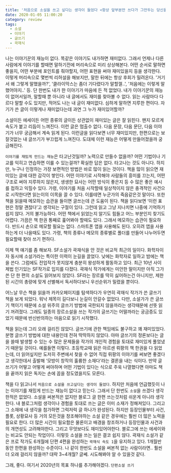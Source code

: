 ```yaml
---
title: '처음으로 소설을 쓰고 싶다는 생각이 들었다 <항상 앞부분만 쓰다가 그만두는 당신을 위한 어떻게든 글쓰기>'
date: 2020-01-05 11:00:20
category: review
tags:
  - 소설
  - 이야기
  - 글쓰기
  - 곽재식
---
```



나는 이야기꾼의 재능이 없다. 똑같은 이야기도 내가하면 재미없다. 그래서 언제나 다른 사람에게 이야기를 할때면 말하기전에 머리속으로 미리 상상해본다. 어떤 순서로 말하면 좋을지, 어떤 부분에 포인트를 줘야할지, 어떤 표현을 써야 재미있을지 등을 생각한다. 이렇게 머리속으로 몇번씩 리허설을 해보지만, 말한 뒤에는 항상 후회가 밀려온다. '거기서 왜 그렇게 말했을까?', '클라이막스는 좀더 기다렸다가 말할껄..', '처음에는 이렇게 말했어야지..' 등. 단 한번도 내가 한 이야기가 마음에 든 적 없었다. 내가 이야기꾼의 재능이 없어서일까, 말할때 뿐 아니라 내 글에서도 재미를 찾아볼 수 없다. 읽는 사람마다 다르다 말할 수도 있지만, 적어도 나는 내 글이 재미없다. 심하게 말하면 지루한 편이다. 자기가 쓴 글이 이렇게나 재미없다는데 과연 그 누가 재미있어할까? 

소설이든 에세이든 어떤 종류의 글이든 상관없이 재미있는 글은 잘 읽힌다. 왠지 모르게 속도가 붙고 리듬이 느껴진다. 이런 글은 멈출수 없다. 다음 문장, 다음 문단, 다음 이야기가 너무 궁금해서 계속 읽게 된다. 이런글을 읽다보면 너무 재미있지만, 한편으로는 보잘것없는 내 글쓰기가 부끄럽게 느껴진다. 도대체 이런 재능은 어떻게 만들어졌을까 궁금해진다.

`이야기를 재밌게 만드는 재능`은 타고난것일까? 노력으로 만들수 없을까? 어떤 기법이나 기교를 익히고 연습하면 이룰 수 있는걸까? 확실한 답은 없다. 타고나는 것도 아니다. 하지만, 누구나 인정하는 가장 보편적인 방법은 바로 많이 읽는 것이다. 책을 많이 읽으면 재미있는 글에 대한 감각이 쌓인다. 어떤 이야기로 시작해야 사람들의 흥미를 끄는지, 어떤 구조로 써야 지루하지 않은지, 생생한 묘사는 어떤 방식이 좋은지 등 수 많은 좋은 예시를 접하고 익힐수 있다. 가령, 이야기를 처음 시작할때 일상적이지 않은 충격적인 사건으로 시작한다면 읽는이의 이목을 끌 수 있다. 이를테면 누군가의 죽음같은것 말이다. 또한 책을 읽을때 메모하는 습관을 들이면 글쓰는데 큰 도움이 된다. 책을 읽다보면 ‘이런 표현은 정말 괜찮다’고 생각되는 구절이 있다. 그런데 읽고 그냥 지나치면 나중에 기억하기 쉽지 않다. 거의 불가능하다. 어떤 책에서 읽었는지 알기도 힘들고 어느 부분인지 찾기도 어렵다. 가끔은 책 한권 통째로 훑어봐야 할때도 있다. 그래서 메모하는 습관이 필요하다. 반드시 손으로 메모할 필요는 없다. 스마트폰 앱을 사용해도 된다. 오히려 앱을 사용하는게 더 나을때도 있다. 가령, 책의 종류나 메모의 종류별로 폴더를 만들어 나누어두면 필요할때 찾아 쓰기 편하다.

이제 책 얘기를 좀 해보자. SF소설가 곽재식을 안 것은 비교적 최근의 일이다. 화학자이자 동시에 소설가라는 특이한 이력이 눈길을 끌었다. 낮에는 화학자로 일하고 밤에는 책을 쓴다. 그럼에도 전업작가 못지않게 충분히 왕성하게 활동하고 있다. 최근 10년 사이 제법 인기있는 SF작가로 입지를 다졌다. 곽재식 작가에게는 미안한 말이지만 아직 그가 쓴 단 한 편의 소설도 읽어보지 않았다. SF라는 장르를 딱히 싫어하는건 아니지만, 제한된 시간의 총량에 맞게 선별해서 독서하다보니 우선순위가 밀렸을 뿐이다. 

어느날 무슨 책을 읽을까 카카오페이지를 탐색하다가 우연히 곽재식 작가가 쓴 글쓰기 책을 보게 되었다. 워낙 제목이 길다보니 눈길이 안갈수 없었다. 다만, 소설가가 쓴 글쓰기 책이기 때문에 소설 위주의 글쓰기 방법에 국한되지 않을까라는 생각때문에 선뜻 읽기 꺼려졌다. 그래도 일종의 장르소설을 쓰는 작가의 글쓰기는 어떨까라는 궁금증도 있었기 때문에 반신반의하는 마음으로 읽기 시작했다.

책을 읽는데 그리 오래 걸리진 않았다. 글쓰기에 관한 책임에도 불구하고 꽤 재미있었다. 분명 글쓰기 방법에 대한 내용인데 전혀 딱딱하지 않았다. 아마 글쓰기의 정론보다는 글을 쓸때 발생할 수 있는 수 많은 문제들을 작가의 개인적 경험을 토대로 재미있게 풀었냈기 때문일 것이다. 예를들면 이렇다. 초등학교때 읽은 아르센 뤼팡의 책 한권을 다 읽었는데, 더 읽어싶지만 도저히 주변에서 찾을 수 없어 직접 뤼팡의 이야기를 써보면 좋겠다고 생각한데서 출발해 ‘모방이 창작의 훌륭한 소재다’라는 결론을 내는 식이다. 만약 글쓰기가 어떻고 어떻게 써야하며 어떤 기법이 있다는 식으로 주욱 나열했다면 아마도 책을 끝까지 읽은 독자는 손에 꼽을 정도였을지도 모른다.

책을 다 읽고나서 `처음으로 소설을 쓰고싶다는 생각이 들었다`. 하지만 처음에 언급했듯이 나는 이야기를 재밌게 만드는 재능이 없다고 믿는다. 그래서 단 한번도 `소설`을 쓰겠다 생각한적은 없었다. 소설을 써본적은 없지만 블로그 글 한편 쓰는것처럼 쉬운게 아니라 생각한다. 내 블로그처럼 생각이나 경험을 토대로 쓰는 글은 이미 소재가 정해져있다. 그리고 그 소재에 내 생각을 첨가하면 그럭저럭 글 하나가 완성된다. 하지만 등장인물부터 사건, 플롯, 상황묘사 등 거의 모든것을 창조해야하는 소설 같은 경우에는 훨씬 더 많은 노력을 필요로 한다. 더 많은 시간이 필요함은 물론이고 배경을 창조하거나 등장인물과 사건과의 개연성도 고려해야한다. 그리고 무엇보다도 재미있어야한다. 블로그에 쓰는 에세이와는 비교도 안되는 작업이다. 이렇듯 소설을 쓰는 일은 결코 쉽지 않다. 곽재식 소설가 같은 프로 작가도 6개월에 단편 4편을 완성하는 `곽재식 속도 1`을 유지하고 있다. 1개월반 동안 한편을 완성하는 수준이다. 나 같이 한번도 소설을 써본적 없는 사람이라면.. 훨씬 더 오래 걸리지 않을까? 대략 3~4개월? 글쎄. 시도해봐야 알 수 있을것 같다. 

그래, 좋다. 여기서 2020년의 목표 하나를 추가해야겠다. `단편소설 쓰기`
